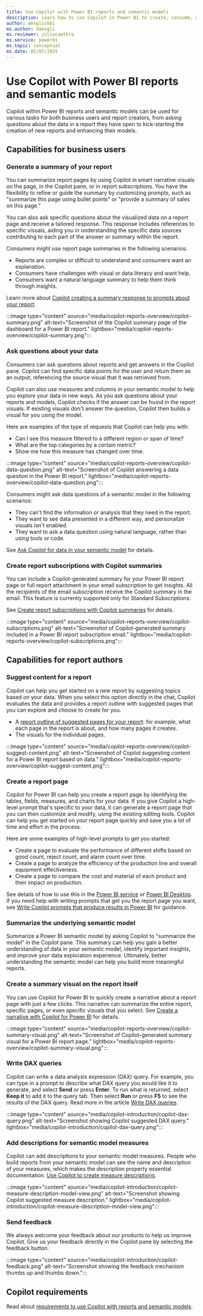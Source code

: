 ```yaml
---
title: Use Copilot with Power BI reports and semantic models
description: Learn how to use Copilot in Power BI to create, consume, and enhance reports with AI-driven insights.
author: denglishbi
ms.author: daengli
ms.reviewer: juliacawthra
ms.service: powerbi
ms.topic: conceptual
ms.date: 05/07/2025
---
```

# Use Copilot with Power BI reports and semantic models

Copilot within Power BI reports and semantic models can be used for various tasks for both business users and report creators, from asking questions about the data in a report they have open to kick-starting the creation of new reports and enhancing their models.

## Capabilities for business users

### Generate a summary of your report

You can summarize report pages by using Copilot in smart narrative visuals on the page, in the Copilot pane, or in report subscriptions. You have the flexibility to refine or guide the summary by customizing prompts, such as "summarize this page using bullet points" or "provide a summary of sales on this page."

You can also ask specific questions about the visualized data on a report page and receive a tailored response. This response includes references to specific visuals, aiding you in understanding the specific data sources contributing to each part of the answer or summary within the report.

Consumers might use report page summaries in the following scenarios:

- Reports are complex or difficult to understand and consumers want an explanation.
- Consumers have challenges with visual or data literacy and want help.
- Consumers want a natural language summary to help them think through insights.

Learn more about [Copilot creating a summary response to prompts about your report](copilot-pane-summarize-content.md).

:::image type="content" source="media/copilot-reports-overview/copilot-summary.png" alt-text="Screenshot of the Copilot summary page of the dashboard for a Power BI report." lightbox="media/copilot-reports-overview/copilot-summary.png":::

### Ask questions about your data

Consumers can ask questions about reports and get answers in the Copilot pane. Copilot can find specific data points for the user and return them as an output, referencing the source visual that it was retrieved from.

Copilot can also use measures and columns in your semantic model to help you explore your data in new ways. As you ask questions about your reports and models, Copilot checks if the answer can be found in the report visuals. If existing visuals don't answer the question, Copilot then builds a visual for you using the model.

Here are examples of the type of requests that Copilot can help you with:

- Can I see this measure filtered to a different region or span of time?
- What are the top categories by a certain metric?
- Show me how this measure has changed over time.

:::image type="content" source="media/copilot-reports-overview/copilot-data-question.png" alt-text="Screenshot of Copilot answering a data question in the Power BI report." lightbox="media/copilot-reports-overview/copilot-data-question.png":::

Consumers might ask data questions of a semantic model in the following scenarios:

- They can't find the information or analysis that they need in the report.
- They want to see data presented in a different way, and personalize visuals isn't enabled.
- They want to ask a data question using natural language, rather than using tools or code.

See [Ask Copilot for data in your semantic model](copilot-ask-data-question.md) for details.

### Create report subscriptions with Copilot summaries

You can include a Copilot-generated summary for your Power BI report page or full report attachment in your email subscription to get insights. All the recipients of the email subscription receive the Copilot summary in the email. This feature is currently supported only for Standard Subscriptions.

See [Create report subscriptions with Copilot summaries](copilot-summaries-in-subscriptions.md) for details.

:::image type="content" source="media/copilot-reports-overview/copilot-subscriptions.png" alt-text="Screenshot of Copilot-generated summary included in a Power BI report subscription email." lightbox="media/copilot-reports-overview/copilot-subscriptions.png":::

## Capabilities for report authors

### Suggest content for a report

Copilot can help you get started on a new report by suggesting topics based on your data. When you select this option directly in the chat, Copilot evaluates the data and provides a report outline with suggested pages that you can explore and choose to create for you.

- A [report outline of suggested pages for your report](copilot-create-report-service.md): for example, what each page in the report is about, and how many pages it creates.
- The visuals for the individual pages.

:::image type="content" source="media/copilot-reports-overview/copilot-suggest-content.png" alt-text="Screenshot of Copilot suggesting content for a Power BI report based on data." lightbox="media/copilot-reports-overview/copilot-suggest-content.png":::

### Create a report page

Copilot for Power BI can help you create a report page by identifying the tables, fields, measures, and charts for your data. If you give Copilot a high-level prompt that's specific to your data, it can generate a report page that you can then customize and modify, using the existing editing tools. Copilot can help you get started on your report page quickly and save you a lot of time and effort in the process.

Here are some examples of high-level prompts to get you started:

- Create a page to evaluate the performance of different shifts based on good count, reject count, and alarm count over time.
- Create a page to analyze the efficiency of the production line and overall equipment effectiveness.
- Create a page to compare the cost and material of each product and their impact on production.

See details of how to use this in the [Power BI service](copilot-create-report-service.md) or [Power BI Desktop](copilot-create-desktop-report.md). If you need help with writing prompts that get you the report page you want, see [Write Copilot prompts that produce results in Power BI](copilot-prompts-report-pages.md) for guidance.

### Summarize the underlying semantic model

Summarize a Power BI semantic model by asking Copilot to "summarize the model" in the Copilot pane. This summary can help you gain a better understanding of data in your semantic model, identify important insights, and improve your data exploration experience. Ultimately, better understanding the semantic model can help you build more meaningful reports.

### Create a summary visual on the report itself

You can use Copilot for Power BI to quickly create a narrative about a report page with just a few clicks. This narrative can summarize the entire report, specific pages, or even specific visuals that you select. See [Create a narrative with Copilot for Power BI](copilot-create-narrative.md) for details.

:::image type="content" source="media/copilot-reports-overview/copilot-summary-visual.png" alt-text="Screenshot of Copilot-generated summary visual for a Power BI report page." lightbox="media/copilot-reports-overview/copilot-summary-visual.png":::

### Write DAX queries

Copilot can write a data analysis expression (DAX) query. For example, you can type in a prompt to describe what DAX query you would like it to generate, and select **Send** or press **Enter**. To run what is returned, select **Keep it** to add it to the query tab. Then select **Run** or press **F5** to see the results of the DAX query. Read more in the article [Write DAX queries](/dax/dax-copilot).

:::image type="content" source="media/copilot-introduction/copilot-dax-query.png" alt-text="Screenshot showing Copilot suggested DAX query." lightbox="media/copilot-introduction/copilot-dax-query.png":::

### Add descriptions for semantic model measures

Copilot can add descriptions to your semantic model measures. People who build reports from your semantic model can see the name and description of your measures, which makes the description property essential documentation. [Use Copilot to create measure descriptions](../transform-model/desktop-measure-copilot-descriptions.md).

:::image type="content" source="media/copilot-introduction/copilot-measure-description-model-view.png" alt-text="Screenshot showing Copilot suggested measure description." lightbox="media/copilot-introduction/copilot-measure-description-model-view.png":::

### Send feedback

We always welcome your feedback about our products to help us improve Copilot. Give us your feedback directly in the Copilot pane by selecting the feedback button.

:::image type="content" source="media/copilot-introduction/copilot-feedback.png" alt-text="Screenshot showing the feedback mechanism thumbs up and thumbs down.":::

## Copilot requirements

Read about [requirements to use Copilot with reports and semantic models](copilot-introduction.md#copilot-requirements).
